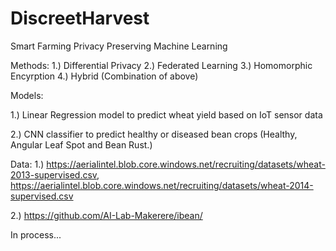 # DiscreetHarvest
Smart Farming Privacy Preserving Machine Learning 

Methods: 
1.) Differential Privacy 
2.) Federated Learning
3.) Homomorphic Encyrption 
4.) Hybrid (Combination of above) 


Models: 

1.) Linear Regression model to predict wheat yield based on IoT sensor data

2.) CNN classifier to predict healthy or diseased bean crops (Healthy, Angular Leaf Spot and Bean Rust.)


Data: 
1.) https://aerialintel.blob.core.windows.net/recruiting/datasets/wheat-2013-supervised.csv, https://aerialintel.blob.core.windows.net/recruiting/datasets/wheat-2014-supervised.csv

2.)  https://github.com/AI-Lab-Makerere/ibean/



In process... 
